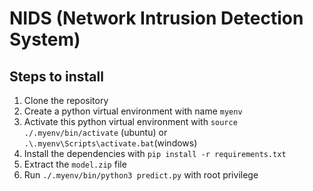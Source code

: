 # NIDS (Network Intrusion Detection System)
## Steps to install
1. Clone the repository
2. Create a python virtual environment with name `myenv`
3. Activate this python virtual environment with `source ./.myenv/bin/activate` (ubuntu) or `.\.myenv\Scripts\activate.bat`(windows)
4. Install the dependencies with `pip install -r requirements.txt`
5. Extract the `model.zip` file
6. Run `./.myenv/bin/python3 predict.py` with root privilege
